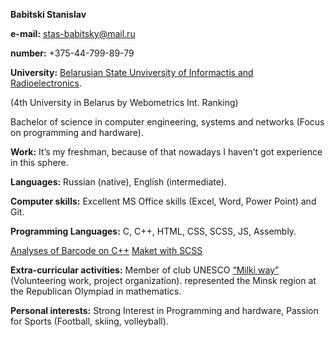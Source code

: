 **Babitski Stanislav** 

**e-mail:** stas-babitsky@mail.ru

**number:** +375-44-799-89-79

**University:** [Belarusian State Unviversity of Informactis and Radioelectronics](https://www.bsuir.by/).

(4th University in Belarus by Webometrics Int. Ranking)

Bachelor of science in computer engineering, systems and networks (Focus on programming and hardware).

**Work:** It’s my freshman, because of that nowadays I haven’t got experience in this sphere.

**Languages:** Russian (native), English (intermediate).

**Computer skills:** Excellent MS Office skills (Excel, Word, Power Point) and Git.

**Programming Languages:** C, C++, HTML, CSS, SCSS, JS, Assembly.

[Analyses of Barcode on C++](https://github.com/StanislaWka/BarCode.git)
[Maket with SCSS](https://github.com/StanislaWka/Fe43-Example.git)

**Extra-curricular activities:** Member of club UNESCO [“Milki way”](https://belau.info/kluby_unesko_belarus/minsk-obl/klub_unesko__mlechnyj_put__/) (Volunteering work, project organization). represented the Minsk region at the Republican Olympiad in mathematics.

**Personal interests:** Strong Interest in Programming and hardware, Passion for Sports (Football, skiing, volleyball).
